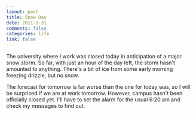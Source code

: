 ```yaml
--- 
layout: post
title: Snow Day
date: 2011-1-31
comments: false
categories: life
link: false
---
```

The university where I work was closed today in anticipation of a major snow storm. So far, with just an hour of the day left, the storm hasn't amounted to anything. There's a bit of ice from some early morning freezing drizzle, but no snow.

The forecast for tomorrow is far worse than the one for today was, so I will be surprised if we are at work tomorrow. However, campus hasn't been officially closed yet. I'll have to set the alarm for the usual 6:20 am and check my messages to find out.
